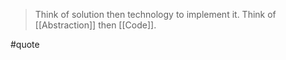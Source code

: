 > Think of solution then technology to implement it. Think of [[Abstraction]] then [[Code]].

#quote